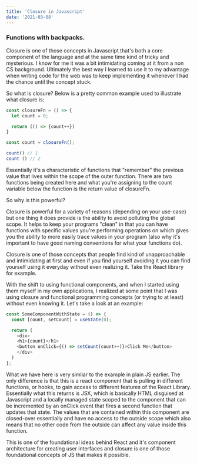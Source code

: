 ```yaml
---
title: 'Closure in Javascript'
date: '2021-03-08'
---
```

### Functions with backpacks.

Closure is one of those concepts in Javascript that's both a core component of the language and at the same time kind of tricky and mysterious. I know for me it was a bit intimidating coming at it from a non CS background. Ultimately the best way I learned to use it to my advantage when writing code for the web was to keep implementing it whenever I had the chance until the concept stuck.

So what is closure? Below is a pretty common example used to illustrate what closure is:

```js
const closureFn = () => {
  let count = 0;

  return (() => {count++})
}

const count = closureFn();

count() // 1
count () // 2
```
Essentially it's a characteristic of functions that "remember" the previous value that lives within the scope of the outer function. There are two functions being created here and what you're assigning to the count variable below the function is the return value of closureFn.

So why is this powerful? 

Closure is powerful for a variety of reasons (depending on your use-case) but one thing it does provide is the ability to avoid polluting the global scope. It helps to keep your programs "clean" in that you can have functions with specific values you're performing operations on which gives you the ability to more easily trace values in your program (also why it's important to have good naming conventions for what your functions do).

Closure is one of those concepts that people find kind of unapproachable and intimidating at first and even if you find yourself avoiding it you can find yourself using it everyday without even realizing it. Take the React library for example. 

With the shift to using functional components, and when I started using them myself in my own applications, I realized at some point that I was using closure and functional programming concepts (or trying to at least) without even knowing it. Let's take a look at an example:

```js
const SomeComponentWithState = () => {
  const [count, setCount] = useState(0);

  return (
    <div>
    <h1>{count}</h1>
    <button onClick={() => setCount(count++)}>Click Me</button>
    </div>
  )
};
```

What we have here is very simliar to the example in plain JS earlier. The only difference is that this is a react component that is pulling in different functions, or hooks, to gain access to different features of the React Library. Essentially what this returns is JSX, which is basically HTML disguised at Javascript and a locally managed state scoped to the component that can be incremented by an onClick event that fires a second function that updates that state. The values that are contained within this component are closed-over essentially and have no access to the outside scope which also means that no other code from the outside can affect any value inside this function.

This is one of the foundational ideas behind React and it's component architecture for creating user interfaces and closure is one of those foundational concepts of JS that makes it possible.